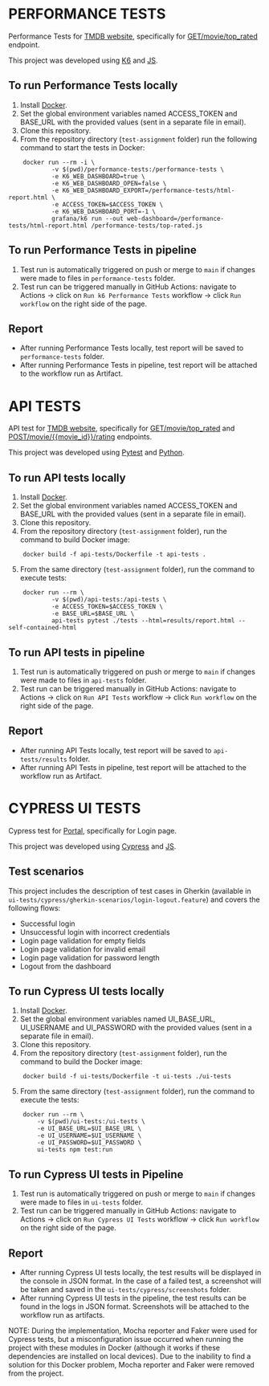 # PERFORMANCE TESTS

Performance Tests for [TMDB website](https://www.themoviedb.org/), specifically for [GET/movie/top_rated](https://developer.themoviedb.org/reference/movie-top-rated-list) endpoint.

This project was developed using [K6](https://k6.io/) and [JS](https://developer.mozilla.org/en-US/docs/Web/JavaScript).

## To run Performance Tests locally 

1. Install [Docker](https://www.docker.com/get-started/).
2. Set the global environment variables named ACCESS_TOKEN and BASE_URL with the provided values (sent in a separate file in email).
3. Clone this repository.
4. From the repository directory (`test-assignment` folder) run the following command to start the tests in Docker:

```
    docker run --rm -i \
            -v $(pwd)/performance-tests:/performance-tests \
            -e K6_WEB_DASHBOARD=true \
            -e K6_WEB_DASHBOARD_OPEN=false \
            -e K6_WEB_DASHBOARD_EXPORT=/performance-tests/html-report.html \
            -e ACCESS_TOKEN=$ACCESS_TOKEN \
            -e K6_WEB_DASHBOARD_PORT=-1 \
            grafana/k6 run --out web-dashboard=/performance-tests/html-report.html /performance-tests/top-rated.js
```

## To run Performance Tests in pipeline

1. Test run is automatically triggered on push or merge to `main` if changes were made to files in `performance-tests` folder.
2. Test run can be triggered manually in GitHub Actions: navigate to Actions -> click on `Run k6 Performance Tests` workflow -> click `Run workflow` on the right side of the page.

## Report

* After running Performance Tests locally, test report will be saved to `performance-tests` folder.
* After running Performance Tests in pipeline, test report will be attached to the workflow run as Artifact.



# API TESTS

API test for [TMDB website](https://www.themoviedb.org/), specifically for [GET/movie/top_rated](https://developer.themoviedb.org/reference/movie-top-rated-list) and [POST/movie/{{movie_id}}/rating](https://developer.themoviedb.org/reference/movie-add-rating) endpoints.

This project was developed using [Pytest](https://docs.pytest.org/en/stable/) and [Python](https://www.python.org/).

## To run API tests locally 

1. Install [Docker](https://www.docker.com/get-started/).
2. Set the global environment variables named ACCESS_TOKEN and BASE_URL with the provided values (sent in a separate file in email).
3. Clone this repository.
4. From the repository directory (`test-assignment` folder), run the command to build Docker image:

```
    docker build -f api-tests/Dockerfile -t api-tests .
```

5. From the same directory (`test-assignment` folder), run the command to execute tests:

```
    docker run --rm \
            -v $(pwd)/api-tests:/api-tests \
            -e ACCESS_TOKEN=$ACCESS_TOKEN \
            -e BASE_URL=$BASE_URL \
            api-tests pytest ./tests --html=results/report.html --self-contained-html
```

## To run API tests in pipeline

1. Test run is automatically triggered on push or merge to `main` if changes were made to files in `api-tests` folder.
2. Test run can be triggered manually in GitHub Actions: navigate to Actions -> click on `Run API Tests` workflow -> click `Run workflow` on the right side of the page.

## Report

* After running API Tests locally, test report will be saved to `api-tests/results` folder.
* After running API Tests in pipeline, test report will be attached to the workflow run as Artifact.


# CYPRESS UI TESTS

Cypress test for [Portal](https://wave-trial.getbynder.com/login/), specifically for Login page.

This project was developed using [Cypress](https://www.cypress.io/) and [JS](https://developer.mozilla.org/en-US/docs/Web/JavaScript).

## Test scenarios

This project includes the description of test cases in Gherkin (available in `ui-tests/cypress/gherkin-scenarios/login-logout.feature`) and covers the following flows:
* Successful login
* Unsuccessful login with incorrect credentials
* Login page validation for empty fields
* Login page validation for invalid email
* Login page validation for password length
* Logout from the dashboard

## To run Cypress UI tests locally 

1. Install [Docker](https://www.docker.com/get-started/).
2. Set the global environment variables named UI_BASE_URL, UI_USERNAME and UI_PASSWORD with the provided values (sent in a separate file in email).
3. Clone this repository.
4. From the repository directory (`test-assignment` folder), run the command to build the Docker image:

```
    docker build -f ui-tests/Dockerfile -t ui-tests ./ui-tests
```

5. From the same directory (`test-assignment` folder), run the command to execute the tests:

```
    docker run --rm \
        -v $(pwd)/ui-tests:/ui-tests \
        -e UI_BASE_URL=$UI_BASE_URL \
        -e UI_USERNAME=$UI_USERNAME \
        -e UI_PASSWORD=$UI_PASSWORD \
        ui-tests npm test:run
```

## To run Cypress UI tests in Pipeline

1. Test run is automatically triggered on push or merge to `main` if changes were made to files in `ui-tests` folder.
2. Test run can be triggered manually in GitHub Actions: navigate to Actions -> click on `Run Cypress UI Tests` workflow -> click `Run workflow` on the right side of the page.

## Report

* After running Cypress UI tests locally, the test results will be displayed in the console in JSON format. In the case of a failed test, a screenshot will be taken and saved in the `ui-tests/cypress/screenshots` folder.
* After running Cypress UI tests in the pipeline, the test results can be found in the logs in JSON format. Screenshots will be attached to the workflow run as artifacts.

NOTE: During the implementation, Mocha reporter and Faker were used for Cypress tests, but a misconfiguration issue occurred when running the project with these modules in Docker (although it works if these dependencies are installed on local devices). Due to the inability to find a solution for this Docker problem, Mocha reporter and Faker were removed from the project.